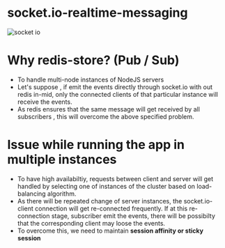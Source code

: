 # socket.io-realtime-messaging

![socket io](https://user-images.githubusercontent.com/20100300/29750280-78e582aa-8b5a-11e7-9423-bccb9fa7dea9.png)


# Why redis-store? (Pub / Sub)
* To handle multi-node instances of NodeJS servers
* Let's suppose , if emit the events directly through socket.io with out redis in-mid, only the connected clients of that particular instance will receive the events. 
* As redis ensures that the same message will get received by all subscribers , this will overcome the above specified problem.

# Issue while running the app in multiple instances
* To have high availabiltiy, requests between client and server will get handled by selecting one of instances of the cluster based on load-balancing algorithm.
* As there will be repeated change of server instances, the socket.io-client connection will get re-connected frequently. If at this re-connection stage, subscriber emit the events, there will be possibilty that the corresponding client may loose the events.
* To overcome this, we need to maintain **session affinity or sticky session** 
